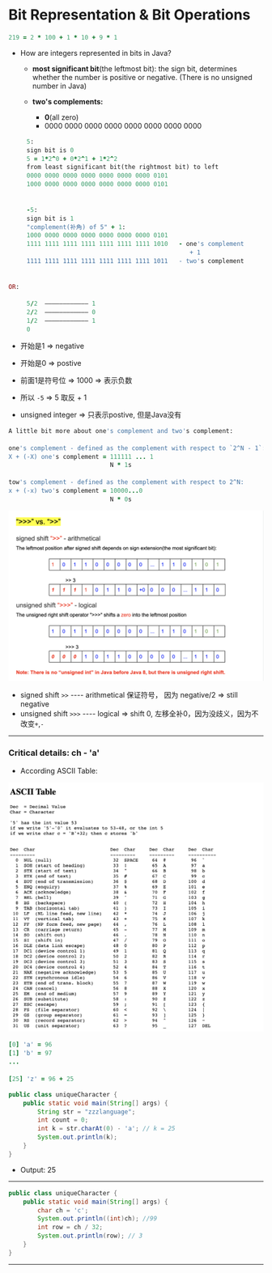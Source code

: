 # Bit Representation & Bit Operations

```ruby
219 = 2 * 100 + 1 * 10 + 9 * 1
```


- How are integers represented in bits in Java?
  - **most significant bit**(the leftmost bit):
    the sign bit, determines whether the number is positive or negative.
    (There is no unsigned number in Java)

  - **two's complements:**
    - **0**(all zero)
    - 0000 0000 0000 0000 0000 0000 0000 0000


```ruby
     5:
     sign bit is 0
     5 = 1*2^0 + 0*2^1 + 1*2^2
     from least significant bit(the rightmost bit) to left
     0000 0000 0000 0000 0000 0000 0000 0101
     1000 0000 0000 0000 0000 0000 0000 0101


     -5:
     sign bit is 1
     "complement(补角) of 5" + 1:
     1000 0000 0000 0000 0000 0000 0000 0101
     1111 1111 1111 1111 1111 1111 1111 1010   - one's complement
                                                  + 1      
     1111 1111 1111 1111 1111 1111 1111 1011   - two's complement   

  
OR:

     5/2  ———————————— 1
     2/2  ———————————— 0
     1/2  ———————————— 1
     0
```

- 开始是1 => negative
- 开始是0 => postive
- 前面1是符号位 =>  1000 => 表示负数
- 所以 `-5` => 5 取反 + 1

- unsigned integer => 只表示postive, 但是Java没有
  


```ruby
A little bit more about one's complement and two's complement:

one's complement - defined as the complement with respect to `2^N - 1`:
X + (-X) one's complement = 111111 ... 1
                            N * 1s

tow's complement - defined as the complement with respect to 2^N:
x + (-x) two's complement = 10000...0
                            N * 0s
```

![](img/2020-05-31-13-43-49.png)

- signed shift `>>` ---- arithmetical 保证符号， 因为 negative/2 => still negative
- unsigned shift `>>>` ---- logical => shift 0, 左移全补0，因为没歧义，因为不改变`+`,`-`

---

### Critical details: ch - 'a'

- According ASCII Table:

![](img/2020-11-26-22-41-04.png)


```ruby
[0] 'a' = 96
[1] 'b' = 97
...

[25] 'z' = 96 + 25 
```


```java
public class uniqueCharacter {
    public static void main(String[] args) {
        String str = "zzzlanguage";
        int count = 0;
        int k = str.charAt(0) - 'a'; // k = 25
        System.out.println(k);
    }
}
```

- Output: 25

---


```java
public class uniqueCharacter {
    public static void main(String[] args) {
        char ch = 'c';
        System.out.println((int)ch); //99
        int row = ch / 32;
        System.out.println(row); // 3
    }
}
```
---


